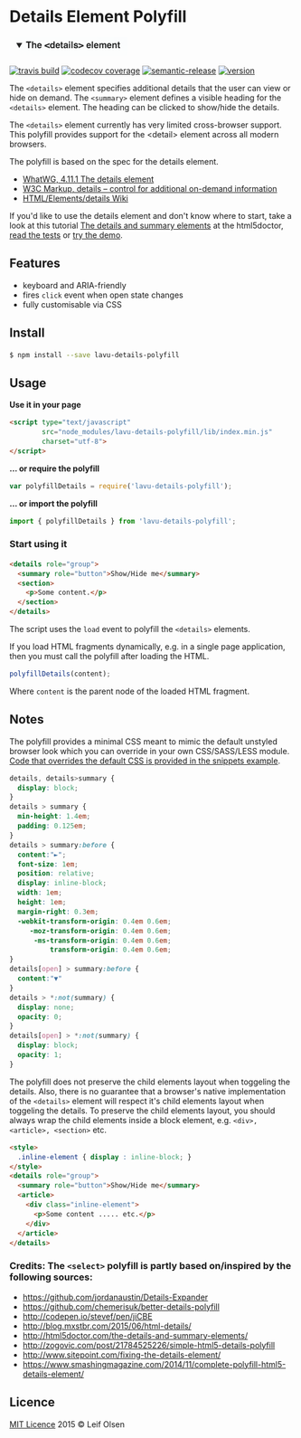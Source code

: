 # Details Element Polyfill

![details](./etc/details-element.png)

[![travis build](https://img.shields.io/travis/leifoolsen/lavu-details-polyfill.svg?style=flat-square)](https://travis-ci.org/leifoolsen/lavu-details-polyfill)
[![codecov coverage](https://img.shields.io/codecov/c/github/leifoolsen/lavu-details-polyfill.svg?style=flat-square)](https://codecov.io/github/leifoolsen/lavu-details-polyfill)
[![semantic-release](https://img.shields.io/badge/%20%20%F0%9F%93%A6%F0%9F%9A%80-semantic--release-e10079.svg?style=flat-square)](https://github.com/semantic-release/semantic-release)
[![version](https://img.shields.io/npm/v/lavu-details-polyfill.svg?style=flat-square)](http://npm.im/lavu-details-polyfill)

The ```<details>``` element specifies additional details that the user can view or hide on demand. 
The ```<summary>``` element defines a visible heading for the ```<details>``` element. 
The heading can be clicked to show/hide the details.

The ```<details>``` element currently has very limited cross-browser support. 
This polyfill provides support for the &lt;detail&gt; element across all modern browsers.

The polyfill is based on the spec for the details element.
* [WhatWG, 4.11.1 The details element](http://www.whatwg.org/specs/web-apps/current-work/multipage/interactive-elements.html)
* [W3C Markup, details – control for additional on-demand information](http://dev.w3.org/html5/markup/details.html)
* [HTML/Elements/details Wiki](http://www.w3.org/wiki/HTML/Elements/details)

If you'd like to use the details element and don't know where to start, take a look at this tutorial 
[The details and summary elements](http://html5doctor.com/the-details-and-summary-elements/) at the html5doctor, 
[read the tests](https://github.com/leifoolsen/lavu-details-polyfill/blob/master/test/index.spec.js) 
or [try the demo](https://github.com/leifoolsen/lavu-details-polyfill/blob/master/src/snippets/). 

## Features
* keyboard and ARIA-friendly
* fires `click` event when open state changes
* fully customisable via CSS

## Install
```sh
$ npm install --save lavu-details-polyfill
```

## Usage
**Use it in your page**
```html
<script type="text/javascript" 
        src="node_modules/lavu-details-polyfill/lib/index.min.js"
        charset="utf-8">
</script>
```

**... or require the polyfill**
```javascript
var polyfillDetails = require('lavu-details-polyfill');
```

**... or import the polyfill**
```javascript
import { polyfillDetails } from 'lavu-details-polyfill';
```

### Start using it
```html
<details role="group">
  <summary role="button">Show/Hide me</summary>
  <section>
    <p>Some content.</p>
  </section>
</details>
```

The script uses the ```load``` event to polyfill the ```<details>``` elements.

If you load HTML fragments dynamically, e.g. in a single page application, 
then you must call the polyfill after loading the HTML.
```javascript
polyfillDetails(content);
```

Where ```content``` is the parent node of the loaded HTML fragment.


## Notes
The polyfill provides a minimal CSS meant to mimic the default unstyled 
browser look which you can override in your own CSS/SASS/LESS module. [
Code that overrides the default CSS is provided in the snippets example](https://github.com/leifoolsen/lavu-details-polyfill/blob/master/src/snippets/details-element-demo.html).
```CSS
details, details>summary {
  display: block;
}
details > summary {
  min-height: 1.4em;
  padding: 0.125em;
}
details > summary:before {
  content:"►";
  font-size: 1em;
  position: relative;
  display: inline-block;
  width: 1em;
  height: 1em;
  margin-right: 0.3em;
  -webkit-transform-origin: 0.4em 0.6em;
     -moz-transform-origin: 0.4em 0.6em;
      -ms-transform-origin: 0.4em 0.6em;
          transform-origin: 0.4em 0.6em;
}
details[open] > summary:before {
  content:"▼"
}
details > *:not(summary) {
  display: none;
  opacity: 0;
}
details[open] > *:not(summary) {
  display: block;
  opacity: 1;
}
```

The polyfill does not preserve the child elements layout when toggeling the details.
Also, there is no guarantee that a browser's native implementation of the ```<details>``` element will
respect it's child elements layout when toggeling the details. To preserve the child elements layout,
you should always wrap the child elements inside a block element, e.g. ```<div>, <article>, <section>``` etc.

```html
<style>
  .inline-element { display : inline-block; }
</style>
<details role="group">
  <summary role="button">Show/Hide me</summary>
  <article>
    <div class="inline-element">
      <p>Some content ..... etc.</p>
    </div>
  </article>
</details>
```

### Credits: The ```<select>``` polyfill is partly based on/inspired by the following sources:
* https://github.com/jordanaustin/Details-Expander
* https://github.com/chemerisuk/better-details-polyfill
* http://codepen.io/stevef/pen/jiCBE
* http://blog.mxstbr.com/2015/06/html-details/
* http://html5doctor.com/the-details-and-summary-elements/
* http://zogovic.com/post/21784525226/simple-html5-details-polyfill
* http://www.sitepoint.com/fixing-the-details-element/
* https://www.smashingmagazine.com/2014/11/complete-polyfill-html5-details-element/

## Licence
[MIT Licence](http://www.opensource.org/licenses/mit-license.php) 2015 © Leif Olsen
